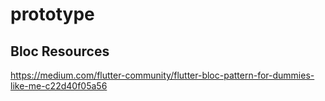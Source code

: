 # prototype

## Bloc Resources
https://medium.com/flutter-community/flutter-bloc-pattern-for-dummies-like-me-c22d40f05a56
